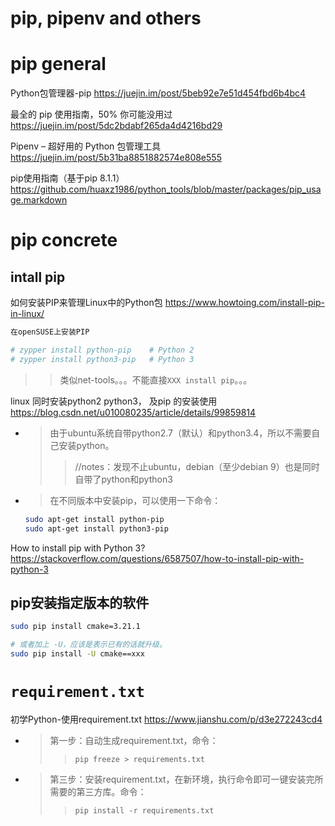 
# pip, pipenv and others

# pip general

Python包管理器-pip https://juejin.im/post/5beb92e7e51d454fbd6b4bc4

最全的 pip 使用指南，50% 你可能没用过 https://juejin.im/post/5dc2bdabf265da4d4216bd29

Pipenv – 超好用的 Python 包管理工具 https://juejin.im/post/5b31ba8851882574e808e555

pip使用指南（基于pip 8.1.1） https://github.com/huaxz1986/python_tools/blob/master/packages/pip_usage.markdown

# pip concrete

## intall pip

如何安装PIP来管理Linux中的Python包 https://www.howtoing.com/install-pip-in-linux/
```sh
在openSUSE上安装PIP

# zypper install python-pip	   # Python 2
# zypper install python3-pip   # Python 3
```
>> 类似net-tools。。。不能直接`XXX install pip`。。。

linux 同时安装python2 python3， 及pip 的安装使用 https://blog.csdn.net/u010080235/article/details/99859814
- > 由于ubuntu系统自带python2.7（默认）和python3.4，所以不需要自己安装python。
  >> //notes：发现不止ubuntu，debian（至少debian 9）也是同时自带了python和python3
- > 在不同版本中安装pip，可以使用一下命令：
  ```sh
  sudo apt-get install python-pip
  sudo apt-get install python3-pip
  ```

How to install pip with Python 3? https://stackoverflow.com/questions/6587507/how-to-install-pip-with-python-3

## pip安装指定版本的软件

```sh
sudo pip install cmake=3.21.1

# 或者加上 -U，应该是表示已有的话就升级。
sudo pip install -U cmake==xxx
```

# `requirement.txt`

初学Python-使用requirement.txt https://www.jianshu.com/p/d3e272243cd4
- > 第一步：自动生成requirement.txt，命令：
  >> `pip freeze > requirements.txt`
- > 第三步：安装requirement.txt，在新环境，执行命令即可一键安装完所需要的第三方库。命令：
  >> `pip install -r requirements.txt`
